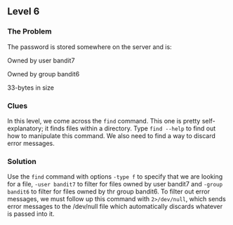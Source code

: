 ## Level 6

### The Problem

The password is stored somewhere on the server and is:

Owned by user bandit7

Owned by group bandit6

33-bytes in size 

### Clues

In this level, we come across the ```find``` command. This one is pretty self-explanatory; it finds files within a directory. Type ```find --help``` to find out how to manipulate this command. We also need to find a way to discard error messages. 

### Solution

Use the ```find``` command with options ```-type f``` to specify that we are looking for a file, ```-user bandit7``` to filter for files owned by user bandit7 and ```-group bandit6``` to filter for files owned by thr group bandit6. To filter out error messages, we must follow up this command with ```2>/dev/null```, which sends error messages to the /dev/null file which automatically discards whatever is passed into it.